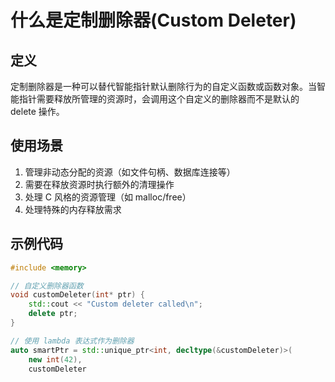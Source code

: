 # 什么是定制删除器(Custom Deleter)

## 定义
定制删除器是一种可以替代智能指针默认删除行为的自定义函数或函数对象。当智能指针需要释放所管理的资源时，会调用这个自定义的删除器而不是默认的 delete 操作。

## 使用场景
1. 管理非动态分配的资源（如文件句柄、数据库连接等）
2. 需要在释放资源时执行额外的清理操作
3. 处理 C 风格的资源管理（如 malloc/free）
4. 处理特殊的内存释放需求

## 示例代码

```cpp
#include <memory>

// 自定义删除器函数
void customDeleter(int* ptr) {
    std::cout << "Custom deleter called\n";
    delete ptr;
}

// 使用 lambda 表达式作为删除器
auto smartPtr = std::unique_ptr<int, decltype(&customDeleter)>(
    new int(42), 
    customDeleter